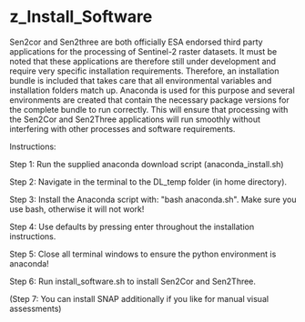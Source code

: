 # z_Install_Software
Sen2cor and Sen2three are both officially ESA endorsed third party applications for the processing of Sentinel-2 raster 
datasets. It must be noted that these applications are therefore still under development and require very specific 
installation requirements. Therefore, an installation bundle is included that takes care that all environmental 
variables and installation folders match up. Anaconda is used for this purpose and several environments are created 
that contain the necessary package versions for the complete bundle to run correctly. This will ensure that processing 
with the Sen2Cor and Sen2Three applications will run smoothly without interfering with other processes and software 
requirements. 


Instructions:

Step 1: Run the supplied anaconda download script (anaconda_install.sh) 

Step 2: Navigate in the terminal to the DL_temp folder (in home directory).

Step 3: Install the Anaconda script with: "bash anaconda.sh". Make sure you use bash, otherwise it will not work!

Step 4: Use defaults by pressing enter throughout the installation instructions.

Step 5: Close all terminal windows to ensure the python environment is anaconda!

Step 6: Run install_software.sh to install Sen2Cor and Sen2Three.

(Step 7: You can install SNAP additionally if you like for manual visual assessments)
